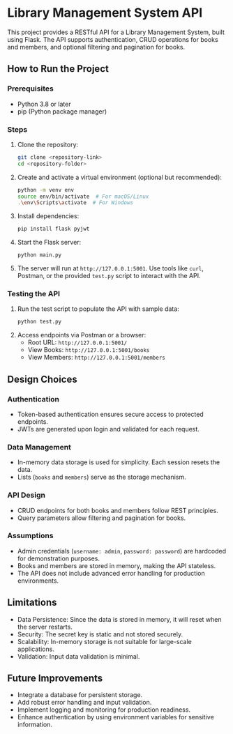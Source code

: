 # Library Management System API

This project provides a RESTful API for a Library Management System, built using Flask. The API supports authentication, CRUD operations for books and members, and optional filtering and pagination for books.

## How to Run the Project

### Prerequisites
- Python 3.8 or later
- pip (Python package manager)

### Steps
1. Clone the repository:
   ```bash
   git clone <repository-link>
   cd <repository-folder>
   ```

2. Create and activate a virtual environment (optional but recommended):
   ```bash
   python -m venv env
   source env/bin/activate  # For macOS/Linux
   .\env\Scripts\activate  # For Windows
   ```

3. Install dependencies:
   ```bash
   pip install flask pyjwt
   ```

4. Start the Flask server:
   ```bash
   python main.py
   ```

5. The server will run at `http://127.0.0.1:5001`. Use tools like `curl`, Postman, or the provided `test.py` script to interact with the API.

### Testing the API
1. Run the test script to populate the API with sample data:
   ```bash
   python test.py
   ```
2. Access endpoints via Postman or a browser:
   - Root URL: `http://127.0.0.1:5001/`
   - View Books: `http://127.0.0.1:5001/books`
   - View Members: `http://127.0.0.1:5001/members`

## Design Choices

### Authentication
- Token-based authentication ensures secure access to protected endpoints.
- JWTs are generated upon login and validated for each request.

### Data Management
- In-memory data storage is used for simplicity. Each session resets the data.
- Lists (`books` and `members`) serve as the storage mechanism.

### API Design
- CRUD endpoints for both books and members follow REST principles.
- Query parameters allow filtering and pagination for books.

### Assumptions
- Admin credentials (`username: admin`, `password: password`) are hardcoded for demonstration purposes.
- Books and members are stored in memory, making the API stateless.
- The API does not include advanced error handling for production environments.

## Limitations
- Data Persistence: Since the data is stored in memory, it will reset when the server restarts.
- Security: The secret key is static and not stored securely.
- Scalability: In-memory storage is not suitable for large-scale applications.
- Validation: Input data validation is minimal.

## Future Improvements
- Integrate a database for persistent storage.
- Add robust error handling and input validation.
- Implement logging and monitoring for production readiness.
- Enhance authentication by using environment variables for sensitive information.

